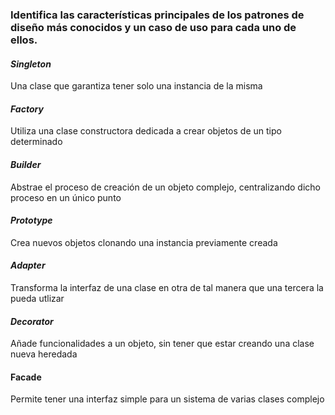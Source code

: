 ### Identifica las características principales de los patrones de diseño más conocidos y un caso de uso para cada uno de ellos.

#### _Singleton_
Una clase que garantiza tener solo una instancia de la misma

#### _Factory_
Utiliza una clase constructora dedicada a crear objetos de un tipo determinado

#### _Builder_
Abstrae el proceso de creación de un objeto complejo, centralizando dicho proceso en un único punto

#### _Prototype_
Crea nuevos objetos clonando una instancia previamente creada

#### _Adapter_
Transforma la interfaz de una clase en otra de tal manera que una tercera la pueda utlizar

#### _Decorator_
Añade funcionalidades a un objeto, sin tener que estar creando una clase nueva heredada

#### Facade
Permite tener una interfaz simple para un sistema de varias clases complejo
